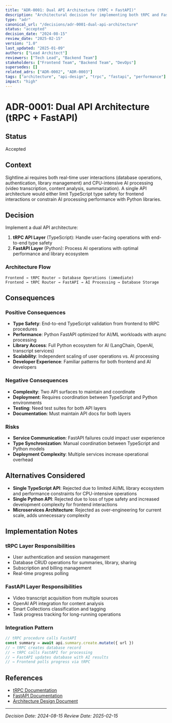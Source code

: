 ```yaml
---
title: "ADR-0001: Dual API Architecture (tRPC + FastAPI)"
description: "Architectural decision for implementing both tRPC and FastAPI to handle different types of operations"
type: "adr"
canonical_url: "/decisions/adr-0001-dual-api-architecture"
status: "accepted"
decision_date: "2024-08-15"
review_date: "2025-02-15"
version: "1.0"
last_updated: "2025-01-09"
authors: ["Lead Architect"]
reviewers: ["Tech Lead", "Backend Team"]
stakeholders: ["Frontend Team", "Backend Team", "DevOps"]
supersedes: []
related_adrs: ["ADR-0002", "ADR-0003"]
tags: ["architecture", "api-design", "trpc", "fastapi", "performance"]
impact: "high"
---
```


# ADR-0001: Dual API Architecture (tRPC + FastAPI)

## Status

Accepted

## Context

Sightline.ai requires both real-time user interactions (database operations, authentication, library management) and CPU-intensive AI processing (video transcription, content analysis, summarization). A single API architecture would either limit TypeScript type safety for frontend interactions or constrain AI processing performance with Python libraries.

## Decision

Implement a dual API architecture:

1. **tRPC API Layer** (TypeScript): Handle user-facing operations with end-to-end type safety
2. **FastAPI Layer** (Python): Process AI operations with optimal performance and library ecosystem

### Architecture Flow

```text
Frontend → tRPC Router → Database Operations (immediate)
Frontend → tRPC Router → FastAPI → AI Processing → Database Storage
```

## Consequences

### Positive Consequences

- **Type Safety**: End-to-end TypeScript validation from frontend to tRPC procedures
- **Performance**: Python FastAPI optimized for AI/ML workloads with async processing
- **Library Access**: Full Python ecosystem for AI (LangChain, OpenAI, transcript services)
- **Scalability**: Independent scaling of user operations vs. AI processing
- **Developer Experience**: Familiar patterns for both frontend and AI developers

### Negative Consequences

- **Complexity**: Two API surfaces to maintain and coordinate
- **Deployment**: Requires coordination between TypeScript and Python environments
- **Testing**: Need test suites for both API layers
- **Documentation**: Must maintain API docs for both layers

### Risks

- **Service Communication**: FastAPI failures could impact user experience
- **Type Synchronization**: Manual coordination between TypeScript and Python models
- **Deployment Complexity**: Multiple services increase operational overhead

## Alternatives Considered

- **Single TypeScript API**: Rejected due to limited AI/ML library ecosystem and performance constraints for CPU-intensive operations
- **Single Python API**: Rejected due to loss of type safety and increased development complexity for frontend interactions
- **Microservices Architecture**: Rejected as over-engineering for current scale, adds unnecessary complexity

## Implementation Notes

### tRPC Layer Responsibilities
- User authentication and session management
- Database CRUD operations for summaries, library, sharing
- Subscription and billing management
- Real-time progress polling

### FastAPI Layer Responsibilities  
- Video transcript acquisition from multiple sources
- OpenAI API integration for content analysis
- Smart Collections classification and tagging
- Task progress tracking for long-running operations

### Integration Pattern
```typescript
// tRPC procedure calls FastAPI
const summary = await api.summary.create.mutate({ url })
// → tRPC creates database record
// → tRPC calls FastAPI for processing
// → FastAPI updates database with AI results
// → Frontend polls progress via tRPC
```

## References

- [tRPC Documentation](https://trpc.io/)
- [FastAPI Documentation](https://fastapi.tiangolo.com/)
- [Architecture Design Document](../ARCHITECTURE.md)

---

*Decision Date: 2024-08-15*
*Review Date: 2025-02-15*